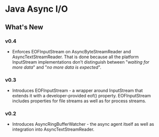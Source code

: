 # Java Async I/O
## What's New


### v0.4
* Enforces EOFInputStream on AsyncByteStreamReader and AsyncTextStreamReader.
That is done because all the platform InputStream implementations don't distinguish between 
"_waiting for more data_" and "_no more data is expected_". 

### v0.3
* Introduces EOFInputStream - a wrapper around InputStream that extends it with a developer-provided eof() property.
EOFInputStream includes properties for file streams as well as for process streams. 

### v0.2
* Introduces AsyncRingBufferWatcher - the async agent itself as well as integration into AsyncTextStreamReader.

